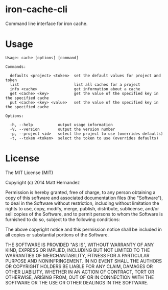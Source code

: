 iron-cache-cli
==============

Command line interface for iron cache.

# Usage

    Usage: cache [options] [command]

    Commands:

      defaults <project> <token>  set the default values for project and token
      list                        list all caches for a project
      info <cache>                get information about a cache
      get <cache> <key>           get the value of the specified key in the specified cache
      put <cache> <key> <value>   set the value of the specified key in the specified cache

    Options:

      -h, --help           output usage information
      -V, --version        output the version number
      -p, --project <id>   select the project to use (overrides defaults)
      -t, --token <token>  select the token to use (overrides defaults)

# License

The MIT License (MIT)

Copyright (c) 2014 Matt Hernandez

Permission is hereby granted, free of charge, to any person obtaining a copy of
this software and associated documentation files (the "Software"), to deal in
the Software without restriction, including without limitation the rights to
use, copy, modify, merge, publish, distribute, sublicense, and/or sell copies of
the Software, and to permit persons to whom the Software is furnished to do so,
subject to the following conditions:

The above copyright notice and this permission notice shall be included in all
copies or substantial portions of the Software.

THE SOFTWARE IS PROVIDED "AS IS", WITHOUT WARRANTY OF ANY KIND, EXPRESS OR
IMPLIED, INCLUDING BUT NOT LIMITED TO THE WARRANTIES OF MERCHANTABILITY, FITNESS
FOR A PARTICULAR PURPOSE AND NONINFRINGEMENT. IN NO EVENT SHALL THE AUTHORS OR
COPYRIGHT HOLDERS BE LIABLE FOR ANY CLAIM, DAMAGES OR OTHER LIABILITY, WHETHER
IN AN ACTION OF CONTRACT, TORT OR OTHERWISE, ARISING FROM, OUT OF OR IN
CONNECTION WITH THE SOFTWARE OR THE USE OR OTHER DEALINGS IN THE SOFTWARE.

